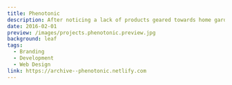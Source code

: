 ```yaml
---
title: Phenotonic
description: After noticing a lack of products geared towards home gardening, my brother &amp; I founded a business to fill that gap. I was responsible for all creative work on the brand.
date: 2016-02-01
preview: /images/projects.phenotonic.preview.jpg
background: leaf
tags:
  - Branding
  - Development
  - Web Design
link: https://archive--phenotonic.netlify.com
---
```

